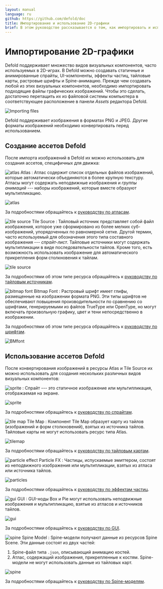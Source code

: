 ```yaml
---
layout: manual
language: ru
github: https://github.com/defold/doc
title: Импортирование и использование 2D-графики
brief: В этом руководстве рассказывается о том, как импортировать и использовать двумерную графику.
---
```


# Импортирование 2D-графики

Defold поддерживает множество видов визуальных компонентов, часто используемых в 2D-играх. В Defold можно создавать статичные и анимированные спрайты, UI-компоненты, эффекты частиц, тайловые карты, растровые шрифты и Spine-анимацию. Прежде чем создавать любой из этих визуальных компонентов, необходимо импортировать подходящие файлы графических изображений. Чтобы это сделать, достаточно перетащить их из файловой системы компьютера в соответствующее расположение в панели *Assets* редактора Defold.

![Importing files](/manuals/images/graphics/import.png)

<div class='sidenote' markdown='1'>
Defold поддерживает изображения в форматах PNG и JPEG. Другие форматы изображений необходимо конвертировать перед использованием.
</div>


## Создание ассетов Defold

После импорта изображений в Defold их можно использовать для создания ассетов, специфичных для движка:

![atlas](/manuals/images/icons/atlas.png) Atlas
: Атлас содержит список отдельных файлов изображений, которые автоматически объединяются в более крупную текстуру. Атласы могут содержать неподвижные изображения и *группы анимаций* --- наборы изображений, которые вместе образуют мультипликацию.

  ![atlas](/manuals/images/graphics/atlas.png)

За подробностями обращайтесь к [руководству по атласам](/ru/manuals/atlas).

![tile source](/manuals/images/icons/tilesource.png) Tile Source
: Тайловый источник представляет собой файл изображения, которое уже сформировано из более мелких суб-изображений, упорядоченных по равномерной сетке. Другой термин, часто используемый для обозначения этого типа составного изображения --- _спрайт-лист_. Тайловые источники могут содержать мультипликации в виде последовательности тайлов. Кроме того, есть возможность использовать изображение для автоматического прикрепления форм столкновения к тайлам.

  ![tile source](/manuals/images/graphics/tilesource.png)

За подробностями об этом типе ресурса обращайтесь к [руководству по тайловым источникам](/ru/manuals/tilesource).

![bitmap font](/manuals/images/icons/font.png) Bitmap Font
: Растровый шрифт имеет глифы, размещенные на изображении формата PNG. Эти типы шрифтов не обеспечивают повышения производительности по сравнению со шрифтами, генерируемыми из файлов TrueType или OpenType, но могут включать произвольную графику, цвет и тени непосредственно в изображении.

За подробностями об этом типе ресурса обращайтесь к [руководству по шрифтам](/ru/manuals/font/#bitmap-bmfonts).

  ![BMfont](/manuals/images/font/bm_font.png)


## Использование ассетов Defold

После конвертирования изображений в ресурсы Atlas и Tile Source их можно использовать для создания нескольких различных видов визуальных компонентов:

![sprite](/manuals/images/icons/sprite.png)
: Спрайт --- это статичное изображение или мультипликация, отображаемая на экране.

  ![sprite](/manuals/images/graphics/sprite.png)

За подробностями обращайтесь к [руководству по спрайтам](/ru/manuals/sprite).

![tile map](/manuals/images/icons/tilemap.png) Tile Map
: Компонент Tile Map образует карту из тайлов (изображений и форм столкновений), взятых из источника тайлов. Тайловые карты не могут использовать ресурс типа Atlas.

  ![tilemap](/manuals/images/graphics/tilemap.png)

За подробностями обращайтесь к [руководству по тайловым картам](/ru/manuals/tilemap).

![particle effect](/manuals/images/icons/particlefx.png) Particle FX
: Частицы, испускаемые эмиттером, состоят из неподвижного изображения или мультипликации, взятых из атласа или источника тайлов.

  ![particles](/manuals/images/graphics/particles.png)

За подробностями обращайтесь к [руководству по эффектам частиц](/ru/manuals/particlefx).

![gui](/manuals/images/icons/gui.png) GUI
: GUI-ноды Box и Pie могут использовать неподвижные изображения и мультипликацию, взятые из атласов и источников тайлов.

  ![gui](/manuals/images/graphics/gui.png)

За подробностями обращайтесь к [руководству по GUI](/ru/manuals/gui).

![spine](/manuals/images/icons/spine-model.png) Spine Model
: Spine-модели получают данные из ресурсов Spine Scene. Эти данные состоят из двух частей:

  1. Spine-файл типа `.json`, описывающий анимацию костей.
  2. Атлас, содержащий изображения, прикрепленные к костям. Spine-модели не могут использовать данные из тайловых карт.

  ![spine](/manuals/images/graphics/spine.png)

За подробностями обращайтесь к [руководству по Spine-моделям](/ru/manuals/spinemodel).
